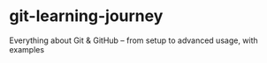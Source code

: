# git-learning-journey
Everything about Git &amp; GitHub – from setup to advanced usage, with examples
